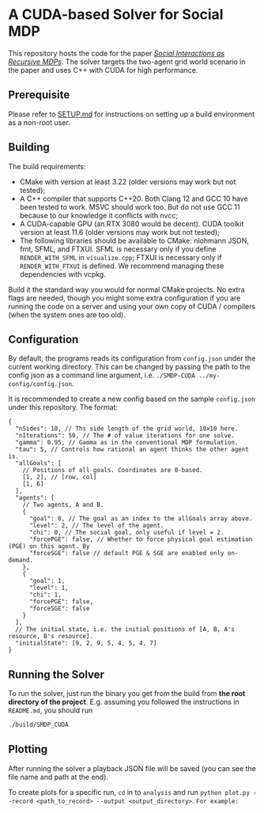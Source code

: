 # A CUDA-based Solver for Social MDP

This repository hosts the code for the paper [_Social Interactions as Recursive MDPs_](https://social-mdp.github.io/). The solver targets the two-agent grid world scenario in the paper and uses C++ with CUDA for high performance.

## Prerequisite

Please refer to [SETUP.md](SETUP.md) for instructions on setting up a build environment as a non-root user.

## Building

The build requirements:

- CMake with version at least 3.22 (older versions may work but not tested);
- A C++ compiler that supports C++20. Both Clang 12 and GCC 10 have been tested to work. MSVC should work too. But do not use GCC 11 because to our knowledge it conflicts with nvcc;
- A CUDA-capable GPU (an RTX 3080 would be decent). CUDA toolkit version at least 11.6 (older versions may work but not tested);
- The following libraries should be available to CMake: nlohmann JSON, fmt, SFML, and FTXUI. SFML is necessary only if you define `RENDER_WITH_SFML` in `visualize.cpp`; FTXUI is necessary only if `RENDER_WITH_FTXUI` is defined. We recommend managing these dependencies with vcpkg.

Build it the standard way you would for normal CMake projects. No extra flags are needed, though you might some extra configuration if you are running the code on a server and using your own copy of CUDA / compilers (when the system ones are too old).

## Configuration

By default, the programs reads its configuration from `config.json` under the current working directory. This can be changed by passing the path to the config json as a command line argument, i.e. `./SMDP-CUDA ../my-config/config.json`.

It is recommended to create a new config based on the sample `config.json` under this repository. The format:

```jsonc
{
  "nSides": 10, // Ths side length of the grid world, 10x10 here.
  "nIterations": 50, // The # of value iterations for one solve.
  "gamma": 0.95, // Gamma as in the conventional MDP formulation.
  "tau": 5, // Controls how rational an agent thinks the other agent is.
  "allGoals": [
    // Positions of all goals. Coordinates are 0-based.
    [1, 2], // [row, col]
    [1, 6]
  ],
  "agents": [
    // Two agents, A and B.
    {
      "goal": 0, // The goal as an index to the allGoals array above.
      "level": 2, // The level of the agent.
      "chi": 0, // The social goal, only useful if level = 2.
      "forcePGE": false, // Whether to force physical goal estimation (PGE) on this agent. By
      "forceSGE": false // default PGE & SGE are enabled only on-demand.
    },
    {
      "goal": 1,
      "level": 1,
      "chi": 1,
      "forcePGE": false,
      "forceSGE": false
    }
  ],
  // The initial state, i.e. the initial positions of [A, B, A's resource, B's resource].
  "initialState": [9, 2, 9, 5, 4, 5, 4, 7]
}
```

## Running the Solver

To run the solver, just run the binary you get from the build from **the root directory of the project**. E.g. assuming you followed the instructions in `README.md`, you should run
```bash
./build/SMDP_CUDA
```

## Plotting
After running the solver a playback JSON file will be saved (you can see the file name and path at the end).

To create plots for a specific run, `cd` in to `analysis` and run `python plot.py --record <path_to_record> --output <output_directory>`.
`For example: `
